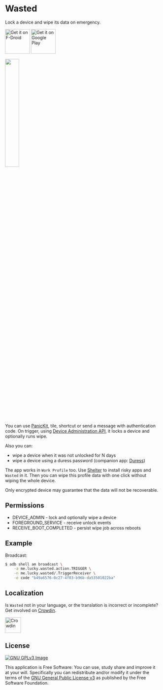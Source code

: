 # Wasted

Lock a device and wipe its data on emergency.

[<img 
     src="https://fdroid.gitlab.io/artwork/badge/get-it-on.png"
     alt="Get it on F-Droid"
     height="80">](https://f-droid.org/packages/me.lucky.wasted/)
[<img 
      src="https://play.google.com/intl/en_us/badges/images/generic/en-play-badge.png" 
      alt="Get it on Google Play" 
      height="80">](https://play.google.com/store/apps/details?id=me.lucky.wasted)

<img 
     src="https://raw.githubusercontent.com/x13a/Wasted/main/fastlane/metadata/android/en-US/images/phoneScreenshots/1.png" 
     width="30%" 
     height="30%">

You can use [PanicKit](https://guardianproject.info/code/panickit/), tile, shortcut or send a 
message with authentication code. On trigger, using 
[Device Administration API](https://developer.android.com/guide/topics/admin/device-admin), it 
locks a device and optionally runs wipe.

Also you can:
* wipe a device when it was not unlocked for N days
* wipe a device using a duress password (companion app: [Duress](https://github.com/x13a/Duress))

The app works in `Work Profile` too. Use [Shelter](https://github.com/PeterCxy/Shelter) to install 
risky apps and `Wasted` in it. Then you can wipe this profile data with one click without wiping 
the whole device.

Only encrypted device may guarantee that the data will not be recoverable.

## Permissions

* DEVICE_ADMIN           - lock and optionally wipe a device
* FOREGROUND_SERVICE     - receive unlock events
* RECEIVE_BOOT_COMPLETED - persist wipe job across reboots

## Example

Broadcast:
```sh
$ adb shell am broadcast \
    -a me.lucky.wasted.action.TRIGGER \
    -n me.lucky.wasted/.TriggerReceiver \
    -e code "b49a6576-0c27-4f03-b96b-da53501022ba"
```

## Localization

Is `Wasted` not in your language, or the translation is incorrect or incomplete? Get involved on 
[Crowdin](https://crwd.in/me-lucky-wasted).

[<img 
      src="https://user-images.githubusercontent.com/53379023/153461055-50169c86-b187-40c7-8ec8-97d5e93660b8.png" 
      alt="Crowdin" 
      height="51">](https://crwd.in/me-lucky-wasted)

## License
[![GNU GPLv3 Image](https://www.gnu.org/graphics/gplv3-127x51.png)](https://www.gnu.org/licenses/gpl-3.0.en.html)  

This application is Free Software: You can use, study share and improve it at your will. 
Specifically you can redistribute and/or modify it under the terms of the
[GNU General Public License v3](https://www.gnu.org/licenses/gpl.html) as published by the Free 
Software Foundation.
